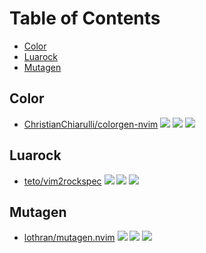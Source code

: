 # Table of Contents

<!-- toc -->

- [Color](#color)
- [Luarock](#luarock)
- [Mutagen](#mutagen)

<!-- tocstop -->

## Color

- [ChristianChiarulli/colorgen-nvim](https://github.com/ChristianChiarulli/colorgen-nvim) ![](https://img.shields.io/github/stars/ChristianChiarulli/colorgen-nvim) ![](https://img.shields.io/github/last-commit/ChristianChiarulli/colorgen-nvim) ![](https://img.shields.io/github/commit-activity/y/ChristianChiarulli/colorgen-nvim)

## Luarock

- [teto/vim2rockspec](https://github.com/teto/vim2rockspec) ![](https://img.shields.io/github/stars/teto/vim2rockspec) ![](https://img.shields.io/github/last-commit/teto/vim2rockspec) ![](https://img.shields.io/github/commit-activity/y/teto/vim2rockspec)

## Mutagen

- [lothran/mutagen.nvim](https://github.com/lothran/mutagen.nvim) ![](https://img.shields.io/github/stars/lothran/mutagen.nvim) ![](https://img.shields.io/github/last-commit/lothran/mutagen.nvim) ![](https://img.shields.io/github/commit-activity/y/lothran/mutagen.nvim)
